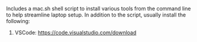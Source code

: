 Includes a mac.sh shell script to install various tools from the command line to help streamline laptop setup.  In addition to the script, usually install the following:

1.  VSCode: https://code.visualstudio.com/download